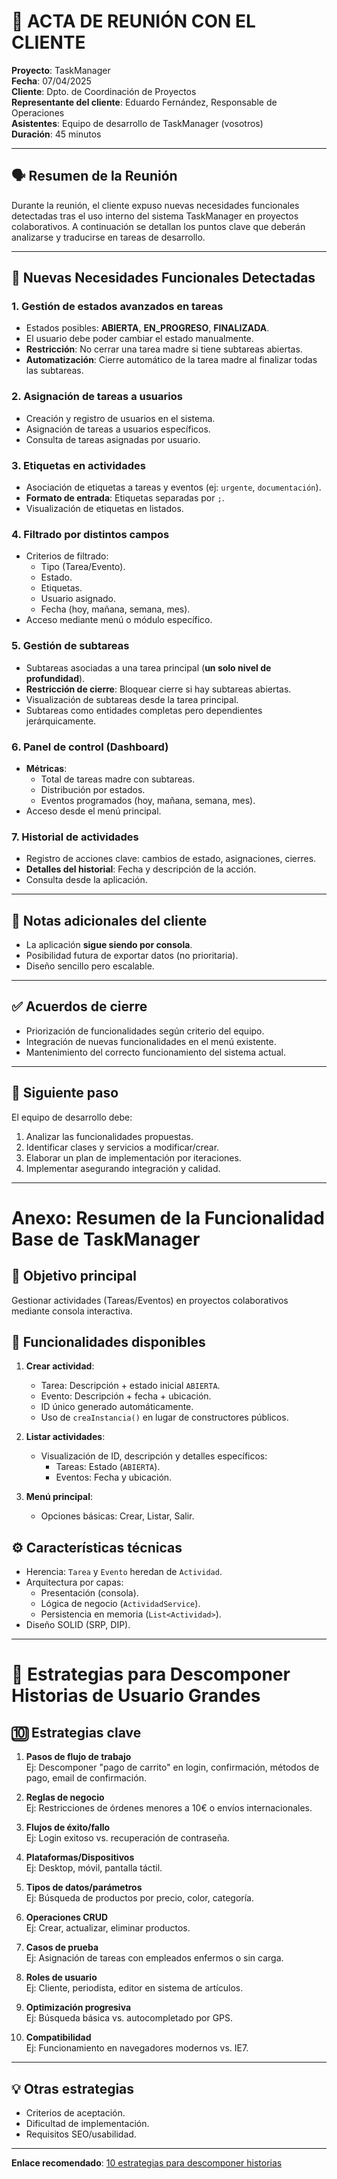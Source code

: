 # 📝 ACTA DE REUNIÓN CON EL CLIENTE

**Proyecto**: TaskManager  
**Fecha**: 07/04/2025  
**Cliente**: Dpto. de Coordinación de Proyectos  
**Representante del cliente**: Eduardo Fernández, Responsable de Operaciones  
**Asistentes**: Equipo de desarrollo de TaskManager (vosotros)  
**Duración**: 45 minutos  

---

## 🗣️ Resumen de la Reunión
Durante la reunión, el cliente expuso nuevas necesidades funcionales detectadas tras el uso interno del sistema TaskManager en proyectos colaborativos. A continuación se detallan los puntos clave que deberán analizarse y traducirse en tareas de desarrollo.

---

## 📌 Nuevas Necesidades Funcionales Detectadas

### 1. Gestión de estados avanzados en tareas
- Estados posibles: **ABIERTA**, **EN_PROGRESO**, **FINALIZADA**.
- El usuario debe poder cambiar el estado manualmente.
- **Restricción**: No cerrar una tarea madre si tiene subtareas abiertas.
- **Automatización**: Cierre automático de la tarea madre al finalizar todas las subtareas.

### 2. Asignación de tareas a usuarios
- Creación y registro de usuarios en el sistema.
- Asignación de tareas a usuarios específicos.
- Consulta de tareas asignadas por usuario.

### 3. Etiquetas en actividades
- Asociación de etiquetas a tareas y eventos (ej: `urgente`, `documentación`).
- **Formato de entrada**: Etiquetas separadas por `;`.
- Visualización de etiquetas en listados.

### 4. Filtrado por distintos campos
- Criterios de filtrado:
  - Tipo (Tarea/Evento).
  - Estado.
  - Etiquetas.
  - Usuario asignado.
  - Fecha (hoy, mañana, semana, mes).
- Acceso mediante menú o módulo específico.

### 5. Gestión de subtareas
- Subtareas asociadas a una tarea principal (**un solo nivel de profundidad**).
- **Restricción de cierre**: Bloquear cierre si hay subtareas abiertas.
- Visualización de subtareas desde la tarea principal.
- Subtareas como entidades completas pero dependientes jerárquicamente.

### 6. Panel de control (Dashboard)
- **Métricas**:
  - Total de tareas madre con subtareas.
  - Distribución por estados.
  - Eventos programados (hoy, mañana, semana, mes).
- Acceso desde el menú principal.

### 7. Historial de actividades
- Registro de acciones clave: cambios de estado, asignaciones, cierres.
- **Detalles del historial**: Fecha y descripción de la acción.
- Consulta desde la aplicación.

---

## 📎 Notas adicionales del cliente
- La aplicación **sigue siendo por consola**.
- Posibilidad futura de exportar datos (no prioritaria).
- Diseño sencillo pero escalable.

---

## ✅ Acuerdos de cierre
- Priorización de funcionalidades según criterio del equipo.
- Integración de nuevas funcionalidades en el menú existente.
- Mantenimiento del correcto funcionamiento del sistema actual.

---

## 📌 Siguiente paso
El equipo de desarrollo debe:
1. Analizar las funcionalidades propuestas.
2. Identificar clases y servicios a modificar/crear.
3. Elaborar un plan de implementación por iteraciones.
4. Implementar asegurando integración y calidad.

---

# Anexo: Resumen de la Funcionalidad Base de TaskManager

## 🎯 Objetivo principal
Gestionar actividades (Tareas/Eventos) en proyectos colaborativos mediante consola interactiva.

## 🧱 Funcionalidades disponibles
1. **Crear actividad**:
   - Tarea: Descripción + estado inicial `ABIERTA`.
   - Evento: Descripción + fecha + ubicación.
   - ID único generado automáticamente.
   - Uso de `creaInstancia()` en lugar de constructores públicos.

2. **Listar actividades**:
   - Visualización de ID, descripción y detalles específicos:
     - Tareas: Estado (`ABIERTA`).
     - Eventos: Fecha y ubicación.

3. **Menú principal**:
   - Opciones básicas: Crear, Listar, Salir.

## ⚙️ Características técnicas
- Herencia: `Tarea` y `Evento` heredan de `Actividad`.
- Arquitectura por capas:
  - Presentación (consola).
  - Lógica de negocio (`ActividadService`).
  - Persistencia en memoria (`List<Actividad>`).
- Diseño SOLID (SRP, DIP).

---

# 📘 Estrategias para Descomponer Historias de Usuario Grandes

## 🔟 Estrategias clave
1. **Pasos de flujo de trabajo**  
   Ej: Descomponer "pago de carrito" en login, confirmación, métodos de pago, email de confirmación.

2. **Reglas de negocio**  
   Ej: Restricciones de órdenes menores a 10€ o envíos internacionales.

3. **Flujos de éxito/fallo**  
   Ej: Login exitoso vs. recuperación de contraseña.

4. **Plataformas/Dispositivos**  
   Ej: Desktop, móvil, pantalla táctil.

5. **Tipos de datos/parámetros**  
   Ej: Búsqueda de productos por precio, color, categoría.

6. **Operaciones CRUD**  
   Ej: Crear, actualizar, eliminar productos.

7. **Casos de prueba**  
   Ej: Asignación de tareas con empleados enfermos o sin carga.

8. **Roles de usuario**  
   Ej: Cliente, periodista, editor en sistema de artículos.

9. **Optimización progresiva**  
   Ej: Búsqueda básica vs. autocompletado por GPS.

10. **Compatibilidad**  
    Ej: Funcionamiento en navegadores modernos vs. IE7.

---

## 💡 Otras estrategias
- Criterios de aceptación.
- Dificultad de implementación.
- Requisitos SEO/usabilidad.

---

**Enlace recomendado**: [10 estrategias para descomponer historias](https://medium.com/the-liberators/10-powerful-strategies-for-breaking-down-user-stories-in-scrum-with-cheatsheet-2cd9aae7d0eb)
